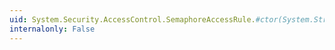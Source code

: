 ```yaml
---
uid: System.Security.AccessControl.SemaphoreAccessRule.#ctor(System.String,System.Security.AccessControl.SemaphoreRights,System.Security.AccessControl.AccessControlType)
internalonly: False
---
```

